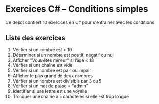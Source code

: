 # Exercices C# – Conditions simples

Ce dépôt contient 10 exercices en C# pour s'entraîner avec les conditions

## Liste des exercices

1. Vérifier si un nombre est > 10  
2. Déterminer si un nombre est positif, négatif ou nul  
3. Afficher "Vous êtes mineur" si l’âge < 18  
4. Vérifier si une chaîne est vide  
5. Vérifier si un nombre est pair ou impair  
6. Afficher le plus grand de deux nombres  
7. Vérifier si un nombre est divisible par 3 ou 5  
8. Vérifier si un mot de passe = "admin"  
9. Identifier si une lettre est une voyelle  
10. Tronquer une chaîne à 5 caractères si elle est trop longue
